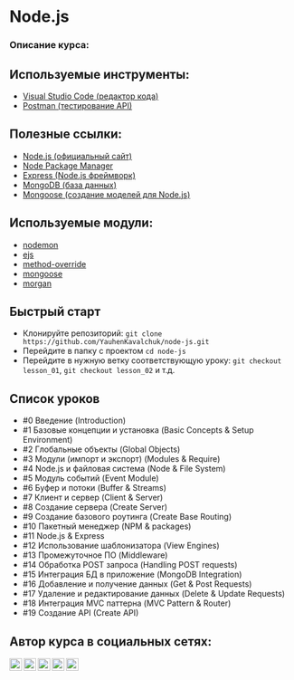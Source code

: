# Node.js

### Описание курса:

## Используемые инструменты:
- [Visual Studio Code (редактор кода)](https://code.visualstudio.com)
- [Postman (тестирование API)](https://www.postman.com)

## Полезные ссылки:
- [Node.js (официальный сайт)](https://nodejs.org/en/)
- [Node Package Manager](https://www.npmjs.com)
- [Express (Node.js фреймворк)](https://expressjs.com/ru/)
- [MongoDB (база данных)](https://www.mongodb.com)
- [Mongoose (создание моделей для Node.js)](https://mongoosejs.com)

## Используемые модули:
- [nodemon](https://www.npmjs.com/package/nodemon)
- [ejs](https://www.npmjs.com/package/ejs)
- [method-override](https://www.npmjs.com/package/method-override)
- [mongoose](https://www.npmjs.com/package/mongoose)
- [morgan](https://www.npmjs.com/package/morgan)

## Быстрый старт
- Клонируйте репозиторий: `git clone https://github.com/YauhenKavalchuk/node-js.git`
- Перейдите в папку с проектом `cd node-js`
- Перейдите в нужную ветку соответствующую уроку: `git checkout lesson_01`, `git checkout lesson_02` и т.д.

## Список уроков
- #0 Введение (Introduction)
- #1 Базовые концепции и установка (Basic Concepts & Setup Environment)
- #2 Глобальные объекты (Global Objects)
- #3 Модули (импорт и экспорт) (Modules & Require)
- #4 Node.js и файловая система (Node & File System)
- #5 Модуль событий (Event Module)
- #6 Буфер и потоки (Buffer & Streams)
- #7 Клиент и сервер (Client & Server)
- #8 Создание сервера (Create Server)
- #9 Создание базового роутинга (Create Base Routing)
- #10 Пакетный менеджер (NPM & packages)
- #11 Node.js & Express
- #12 Использование шаблонизатора (View Engines)
- #13 Промежуточное ПО (Middleware)
- #14 Обработка POST запроса (Handling POST requests)
- #15 Интеграция БД в приложение (MongoDB Integration)
- #16 Добавление и получение данных (Get & Post Requests)
- #17 Удаление и редактирование данных (Delete & Update Requests)
- #18 Интеграция MVC паттерна (MVC Pattern & Router)
- #19 Создание API (Create API)

## Автор курса в социальных сетях:
[<img align="left" alt="webDev | YouTube" width="22px" src="https://cdn.jsdelivr.net/npm/simple-icons@v3/icons/youtube.svg" />][youtube]
[<img align="left" alt="webDev | Instagram" width="22px" src="https://cdn.jsdelivr.net/npm/simple-icons@v3/icons/instagram.svg" />][instagram]
[<img align="left" alt="webDev | LinkedIn" width="22px" src="https://cdn.jsdelivr.net/npm/simple-icons@v3/icons/linkedin.svg" />][linkedin]
[<img align="left" alt="webDev | VK" width="22px" src="https://cdn.jsdelivr.net/npm/simple-icons@v3/icons/vk.svg" />][vk]
[<img align="left" alt="webDev | Twitter" width="22px" src="https://cdn.jsdelivr.net/npm/simple-icons@v3/icons/twitter.svg" />][twitter]&nbsp;

[youtube]: https://youtube.com/YauhenKavalchuk
[instagram]: https://instagram.com/YauhenKavalchuk
[linkedin]: https://linkedin.com/in/YauhenKavalchuk
[vk]: https://vk.com/YauhenKavalchuk
[twitter]: https://twitter.com/YauhenKavalchuk
